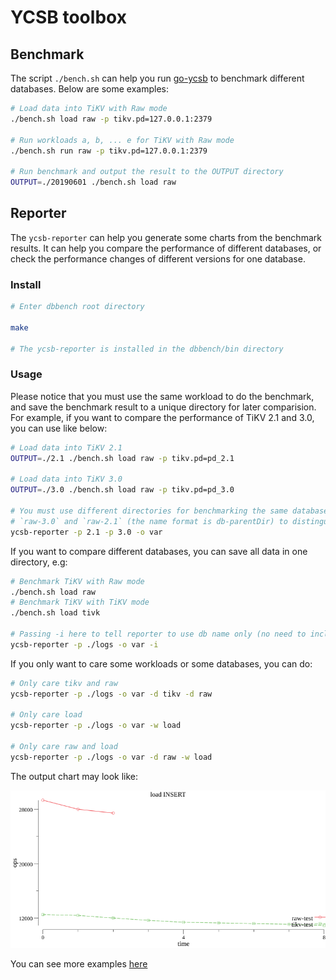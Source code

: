 # YCSB toolbox 

## Benchmark 

The script `./bench.sh` can help you run [go-ycsb](https://github.com/pingcap/go-ycsb) to benchmark different databases. Below are some examples:

```bash
# Load data into TiKV with Raw mode
./bench.sh load raw -p tikv.pd=127.0.0.1:2379

# Run workloads a, b, ... e for TiKV with Raw mode
./bench.sh run raw -p tikv.pd=127.0.0.1:2379

# Run benchmark and output the result to the OUTPUT directory
OUTPUT=./20190601 ./bench.sh load raw
```

## Reporter

The `ycsb-reporter` can help you generate some charts from the benchmark results. It can help you compare the performance of different databases, or check the performance changes of different versions for one database.

### Install

```bash
# Enter dbbench root directory

make 

# The ycsb-reporter is installed in the dbbench/bin directory
```

### Usage

Please notice that you must use the same workload to do the benchmark, and save the benchmark result to a unique directory for later comparision. For example, if you want to compare the performance of TiKV 2.1 and 3.0, you can use like below:

```bash
# Load data into TiKV 2.1 
OUTPUT=./2.1 ./bench.sh load raw -p tikv.pd=pd_2.1

# Load data into TiKV 3.0
OUTPUT=./3.0 ./bench.sh load raw -p tikv.pd=pd_3.0

# You must use different directories for benchmarking the same database, the ycsb-reporter will use 
# `raw-3.0` and `raw-2.1` (the name format is db-parentDir) to distinguish the results in the output charts. 
ycsb-reporter -p 2.1 -p 3.0 -o var 
```

If you want to compare different databases, you can save all data in one directory, e.g:

```bash
# Benchmark TiKV with Raw mode
./bench.sh load raw
# Benchmark TiKV with TiKV mode
./bench.sh load tivk

# Passing -i here to tell reporter to use db name only (no need to include the parent directory) as identification in the chart, 
ycsb-reporter -p ./logs -o var -i
```

If you only want to care some workloads or some databases, you can do:

```bash
# Only care tikv and raw
ycsb-reporter -p ./logs -o var -d tikv -d raw

# Only care load
ycsb-reporter -p ./logs -o var -w load

# Only care raw and load
ycsb-reporter -p ./logs -o var -d raw -w load
```

The output chart may look like:

![](./examples/load_ops_prog.png)

You can see more examples [here](./exmaples)
